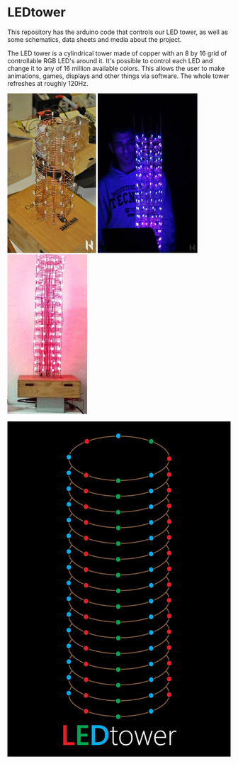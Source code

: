 # LEDtower
This repository has the arduino code that controls our LED tower, as well as some schematics, data sheets and media about the project.

The LED tower is a cylindrical tower made of copper with an 8 by 16 grid of controllable RGB LED's around it.
It's possible to control each LED and change it to any of 16 million available colors. This allows the user to make animations, games, displays and other things via software. The whole tower refreshes at roughly 120Hz.



 
<a href="url"><img src="https://raw.githubusercontent.com/HackerSchool-IST/LEDtower/master/media/Tower_construction.jpg" height="360" width="200" ></a>
<a href="url"><img src="https://raw.githubusercontent.com/HackerSchool-IST/LEDtower/master/media/Tower2.jpg" height="360" width="225" ></a>
<a href="url"><img src="https://raw.githubusercontent.com/HackerSchool-IST/LEDtower/master/media/Tower.Red.png" height="360" width="180" ></a>

<a href="url"><img src="https://raw.githubusercontent.com/HackerSchool-IST/LEDtower/master/media/Logo.png" ></a>


